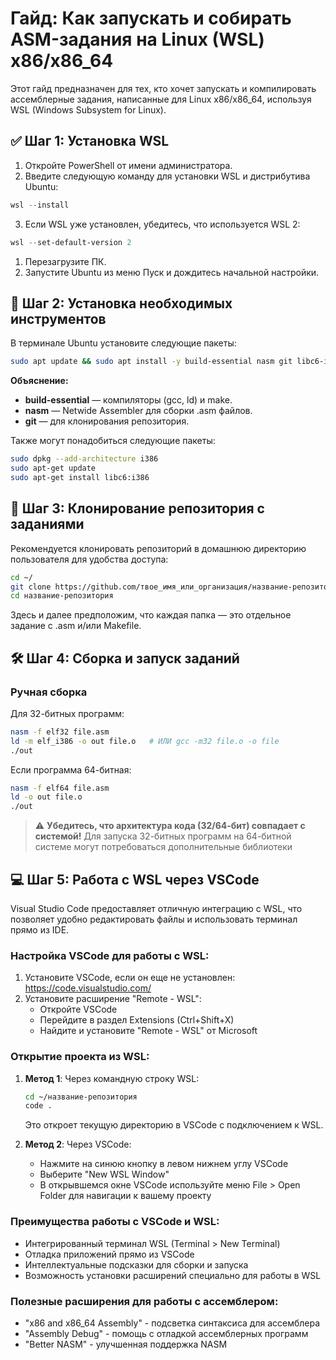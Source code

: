 # Гайд: Как запускать и собирать ASM-задания на Linux (WSL) x86/x86_64

Этот гайд предназначен для тех, кто хочет запускать и компилировать ассемблерные задания, написанные для Linux x86/x86_64, используя WSL (Windows Subsystem for Linux).

## ✅ Шаг 1: Установка WSL

1. Откройте PowerShell от имени администратора.
2. Введите следующую команду для установки WSL и дистрибутива Ubuntu:

```powershell
wsl --install
```

3. Если WSL уже установлен, убедитесь, что используется WSL 2:

```powershell
wsl --set-default-version 2
```

1. Перезагрузите ПК.
2. Запустите Ubuntu из меню Пуск и дождитесь начальной настройки.

## 🧱 Шаг 2: Установка необходимых инструментов

В терминале Ubuntu установите следующие пакеты:

```bash
sudo apt update && sudo apt install -y build-essential nasm git libc6-i386 gcc-multilib
```

**Объяснение:**
- **build-essential** — компиляторы (gcc, ld) и make.
- **nasm** — Netwide Assembler для сборки .asm файлов.
- **git** — для клонирования репозитория.

Также могут понадобиться следующие пакеты:

```bash
sudo dpkg --add-architecture i386
sudo apt-get update
sudo apt-get install libc6:i386
```

## 📁 Шаг 3: Клонирование репозитория с заданиями

Рекомендуется клонировать репозиторий в домашнюю директорию пользователя для удобства доступа:

```bash
cd ~/
git clone https://github.com/твое_имя_или_организация/название-репозитория.git
cd название-репозитория
```

Здесь и далее предположим, что каждая папка — это отдельное задание с .asm и/или Makefile.

## 🛠️ Шаг 4: Сборка и запуск заданий

### Ручная сборка

Для 32-битных программ:
```bash
nasm -f elf32 file.asm
ld -m elf_i386 -o out file.o   # ИЛИ gcc -m32 file.o -o file
./out
```

Если программа 64-битная:
```bash
nasm -f elf64 file.asm
ld -o out file.o
./out
```

> ⚠️ **Убедитесь, что архитектура кода (32/64-бит) совпадает с системой!** Для запуска 32-битных программ на 64-битной системе могут потребоваться дополнительные библиотеки

## 💻 Шаг 5: Работа с WSL через VSCode

Visual Studio Code предоставляет отличную интеграцию с WSL, что позволяет удобно редактировать файлы и использовать терминал прямо из IDE.

### Настройка VSCode для работы с WSL:

1. Установите VSCode, если он еще не установлен: https://code.visualstudio.com/
2. Установите расширение "Remote - WSL":
   - Откройте VSCode
   - Перейдите в раздел Extensions (Ctrl+Shift+X)
   - Найдите и установите "Remote - WSL" от Microsoft

### Открытие проекта из WSL:

1. **Метод 1**: Через командную строку WSL:
   ```bash
   cd ~/название-репозитория
   code .
   ```
   Это откроет текущую директорию в VSCode с подключением к WSL.

2. **Метод 2**: Через VSCode:
   - Нажмите на синюю кнопку в левом нижнем углу VSCode
   - Выберите "New WSL Window"
   - В открывшемся окне VSCode используйте меню File > Open Folder для навигации к вашему проекту

### Преимущества работы с VSCode и WSL:

- Интегрированный терминал WSL (Terminal > New Terminal)
- Отладка приложений прямо из VSCode
- Интеллектуальные подсказки для сборки и запуска
- Возможность установки расширений специально для работы в WSL

### Полезные расширения для работы с ассемблером:

- "x86 and x86_64 Assembly" - подсветка синтаксиса для ассемблера
- "Assembly Debug" - помощь с отладкой ассемблерных программ
- "Better NASM" - улучшенная поддержка NASM